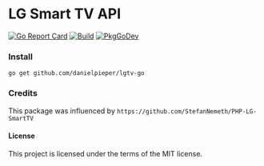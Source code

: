 # LG Smart TV API 

[![Go Report Card](https://goreportcard.com/badge/github.com/danielpieper/lgtv-go)](https://goreportcard.com/report/github.com/danielpieper/lgtv-go) [![Build](https://github.com/danielpieper/lgtv-go/actions/workflows/go.yml/badge.svg)](https://github.com/danielpieper/lgtv-go/actions/workflows/go.yml) [![PkgGoDev](https://pkg.go.dev/badge/github.com/danielpieper/lgtv-go)](https://pkg.go.dev/github.com/danielpieper/lgtv-go)

### Install

```console
go get github.com/danielpieper/lgtv-go
```

### Credits

This package was influenced by `https://github.com/StefanNemeth/PHP-LG-SmartTV` 


#### License

This project is licensed under the terms of the MIT license.
